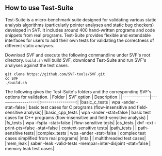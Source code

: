 ## How to use Test-Suite

Test-Suite is a micro-benchmark suite designed for validating various static analysis algorithms (particularly pointer analyses and static bug checkers) developed in SVF. It includes around 400 hand-written programs and code snippets from real programs. Test-Suite provides flexible and extendable interfaces for users to add their own tests for validating the correctness of different static analyses.


Download SVF and execute the following commandline under SVF's root directory. `build.sh` will build SVF, downloand Test-Suite and run SVF's analyses against the test cases.
```
git clone https://github.com/SVF-tools/SVF.git
cd SVF
./build.sh
```

The following gives the Test-Suite's folders and the corresponding SVF's options for validation.
| Folder       |  SVF option | Description        |
|--------------|--------------------|:------------------:|
|basic_c_tests |   wpa -ander -stat=false | basic test cases for C programs (flow-insensitive and field-sensitive analysis)|
|basic_cpp_tests | wpa -ander -stat=false | basic test cases for C++ programs (flow-insensitive and field-sensitive analysis) |
|fs_tests |   wpa -fspta -stat=false | flow-sensitive tests|
|cs_tests |  dvf -cxt -print-pts=false -stat=false | context-sensitive tests|
|path_tests |   | path-sensitive tests|
|complex_tests | wpa -ander -stat=false | complex test cases simplified from real programs|
|mta |  | multithreaded test cases|
|mem_leak |   saber -leak -valid-tests -mempar=inter-disjoint -stat=false | memory leak test cases|


